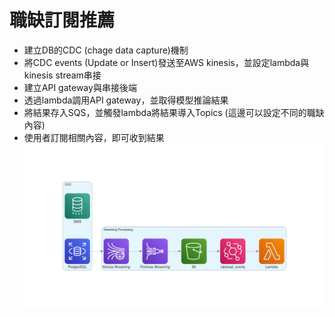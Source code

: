 # 職缺訂閱推薦

 - 建立DB的CDC (chage data capture)機制
 - 將CDC events (Update or Insert)發送至AWS kinesis，並設定lambda與kinesis stream串接
 - 建立API gateway與串接後端
 - 透過lambda調用API gateway，並取得模型推論結果
 - 將結果存入SQS，並觸發lambda將結果導入Topics (這邊可以設定不同的職缺內容)
 - 使用者訂閱相關內容，即可收到結果
![image](data_architecture.png)
